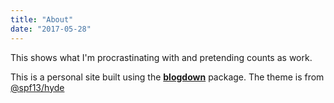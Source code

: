 ```yaml
---
title: "About"
date: "2017-05-28"
---
```


This shows what I'm procrastinating with and pretending counts as work.

This is a personal site built using the [**blogdown**](https://github.com/rstudio/blogdown) package.
The theme is from [@spf13/hyde](https://github.com/spf13/hyde)